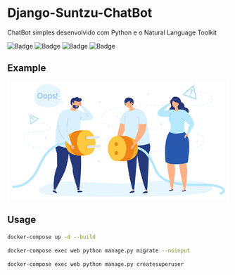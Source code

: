 # Django-Suntzu-ChatBot
  
ChatBot simples desenvolvido com Python e o Natural Language Toolkit

![Badge](https://img.shields.io/badge/Python-FFD43B?style=for-the-badge&logo=python&logoColor=blue)
![Badge](https://img.shields.io/badge/Docker-2CA5E0?style=for-the-badge&logo=docker&logoColor=white)
![Badge](https://img.shields.io/badge/Django-092E20?style=for-the-badge&logo=django&logoColor=green)
![Badge](https://img.shields.io/badge/django%20rest-ff1709?style=for-the-badge&logo=django&logoColor=white)


## Example
<img alt="NextLevelWeek" title="#NextLevelWeek" src="./static/images/error-img.png" />

## Usage
```sh
docker-compose up -d --build
```

```sh
docker-compose exec web python manage.py migrate --noinput
```

```sh
docker-compose exec web python manage.py createsuperuser
```
